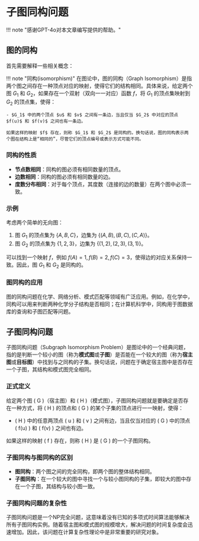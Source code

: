 # 子图同构问题

!!! note "感谢GPT-4o对本文章编写提供的帮助。"

## 图的同构

首先需要解释一些相关概念：

!!! note "同构(isomorphism)"
    在图论中，图的同构（Graph Isomorphism）是指两个图之间存在一种顶点对应的映射，使得它们的结构相同。具体来说，给定两个图 $G_1$ 和 $G_2$，如果存在一个双射（双向一一对应）函数 $f$，将 $G_1$ 的顶点集映射到 $G_2$ 的顶点集，使得：

    - $G_1$ 中的两个顶点 $u$ 和 $v$ 之间有一条边，当且仅当 $G_2$ 中对应的顶点 $f(u)$ 和 $f(v)$ 之间也有一条边。

    如果这样的映射 $f$ 存在，则称 $G_1$ 和 $G_2$ 是同构的。换句话说，图的同构表示两个图在结构上是“相同的”，尽管它们的顶点编号或表示方式可能不同。

### 同构的性质


- **节点数相同**：同构的图必须有相同数量的顶点。
- **边数相同**：同构的图必须有相同数量的边。
- **度数分布相同**：对于每个顶点，其度数（连接的边的数量）在两个图中必须一致。

### 示例

考虑两个简单的无向图：
1. 图 $G_1$ 的顶点集为 $\{A, B, C\}$，边集为 $\{(A, B), (B, C), (C, A)\}$。
2. 图 $G_2$ 的顶点集为 $\{1, 2, 3\}$，边集为 $\{(1, 2), (2, 3), (3, 1)\}$。

可以找到一个映射 $f$，例如 $f(A) = 1, f(B) = 2, f(C) = 3$，使得边的对应关系保持一致。因此，图 $G_1$ 和 $G_2$ 是同构的。

### 图同构的应用

图的同构问题在化学、网络分析、模式匹配等领域有广泛应用。例如，在化学中，同构可以用来判断两种化学分子结构是否相同；在计算机科学中，同构用于图数据库的查询和子图匹配等问题。

## 子图同构问题

子图同构问题（Subgraph Isomorphism Problem）是图论中的一个经典问题，指的是判断一个较小的图（称为**模式图**或**子图**）是否能在一个较大的图（称为**宿主图**或**目标图**）中找到与之同构的子集。换句话说，问题在于确定宿主图中是否存在一个子图，其结构和模式图完全相同。

### 正式定义
给定两个图 \( G \)（宿主图）和 \( H \)（模式图），子图同构问题就是要确定是否存在一种方式，将 \( H \) 的顶点和 \( G \) 的某个子集的顶点进行一一映射，使得：
- \( H \) 中的任意两顶点 \( u \) 和 \( v \) 之间有边，当且仅当对应的 \( G \) 中的顶点 \( f(u) \) 和 \( f(v) \) 之间也有边。

如果这样的映射 \( f \) 存在，则称 \( H \) 是 \( G \) 的一个子图同构。

### 子图同构与图同构的区别

- **图同构**：两个图之间的完全同构，即两个图的整体结构相同。
- **子图同构**：在一个较大的图中寻找一个与较小图同构的子集，即较大的图中存在一个子图，其结构与较小图一致。

### 子图同构问题的复杂性

子图同构问题是一个NP完全问题，这意味着没有已知的多项式时间算法能够解决所有子图同构实例。随着宿主图和模式图的规模增大，解决问题的时间复杂度会迅速增加。因此，该问题在计算复杂性理论中是非常重要的研究对象。

